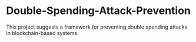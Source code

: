 # Double-Spending-Attack-Prevention
This project suggests a framework for preventing double spending attacks in blockchain-based systems.
